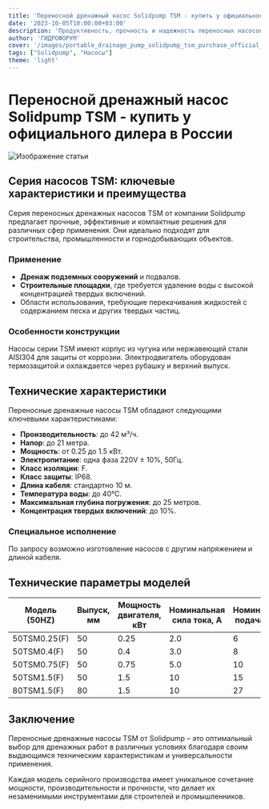 ```yaml
---
title: 'Переносной дренажный насос Solidpump TSM - купить у официального дилера в России'
date: '2023-10-05T10:00:00+03:00'
description: 'Продуктивность, прочность и надежность переносных насосов TSM для строительства и промышленности.'
author: 'ГИДРОФОРУМ'
cover: '/images/portable_drainage_pump_solidpump_tsm_purchase_official_dealer_russia.png'
tags: ["Solidpump", "Насосы"]
theme: 'light'
---
```


# Переносной дренажный насос Solidpump TSM - купить у официального дилера в России

![Изображение статьи](/images/portable_drainage_pump_solidpump_tsm_purchase_official_dealer_russia.png)

## Серия насосов TSM: ключевые характеристики и преимущества
Серия переносных дренажных насосов TSM от компании Solidpump предлагает прочные, эффективные и компактные решения для различных сфер применения. Они идеально подходят для строительства, промышленности и горнодобывающих объектов.

### Применение
- **Дренаж подземных сооружений** и подвалов.
- **Строительные площадки**, где требуется удаление воды с высокой концентрацией твердых включений.
- Области использования, требующие перекачивания жидкостей с содержанием песка и других твердых частиц.

### Особенности конструкции
Насосы серии TSM имеют корпус из чугуна или нержавеющей стали AISI304 для защиты от коррозии. Электродвигатель оборудован термозащитой и охлаждается через рубашку и верхний выпуск.

## Технические характеристики
Переносные дренажные насосы TSM обладают следующими ключевыми характеристиками:

- **Производительность**: до 42 м³/ч.
- **Напор**: до 21 метра.
- **Мощность**: от 0.25 до 1.5 кВт.
- **Электропитание**: одна фаза 220V ± 10%, 50Гц.
- **Класс изоляции**: F.
- **Класс защиты**: IP68.
- **Длина кабеля**: стандартно 10 м.
- **Температура воды**: до 40°С.
- **Максимальная глубина погружения**: до 25 метров.
- **Концентрация твердых включений**: до 10%.

### Специальное исполнение
По запросу возможно изготовление насосов с другим напряжением и длиной кабеля.

## Технические параметры моделей

| Модель (50HZ) | Выпуск, мм | Мощность двигателя, кВт | Номинальная сила тока, A | Номинальная подача, м³/ч | Номинальный напор, м | Максимальная подача, м³/ч | Максимальный напор, м | Свободный проход, мм |
|--------------|------------|------------------------|--------------------------|-------------------------|----------------------|---------------------------|-----------------------|---------------------|
| 50TSM0.25(F) |        50  |                   0.25  |                       2.0 |                     6   |                    7 |                      12    |                  8     |               6      |
| 50TSM0.4(F)  |        50  |                     0.4 |                       3.0 |                     8   |                   10 |                     14.5  |                 12    |               6      |
| 50TSM0.75(F) |        50  |                    0.75 |                       5.0 |                    10   |                  12  |                      19.5 |                   15 |                6     |
| 50TSM1.5(F)  |        50  |                     1.5 |                      10  |                    15   |                  15  |                       30  |                   21 |              8.5    |
| 80TSM1.5(F)  |        80  |                     1.5 |                      10  |                    27   |                     9 |                        42  |                  14   |               8.5     |

## Заключение
Переносные дренажные насосы TSM от Solidpump – это оптимальный выбор для дренажных работ в различных условиях благодаря своим выдающимся техническим характеристикам и универсальности применения.

Каждая модель серийного производства имеет уникальное сочетание мощности, производительности и прочности, что делает их незаменимыми инструментами для строителей и промышленников.